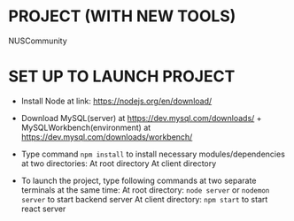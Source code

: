 # PROJECT (WITH NEW TOOLS)
NUSCommunity 
 
 # SET UP TO LAUNCH PROJECT
+ Install Node at link: https://nodejs.org/en/download/
+ Download MySQL(server) at https://dev.mysql.com/downloads/ + MySQLWorkbench(environment) at https://dev.mysql.com/downloads/workbench/

+ Type command `npm install` to install necessary modules/dependencies at two directories: 
At root directory
At client directory 

+ To launch the project, type following commands at two separate terminals at the same time:
At root directory: `node server` or `nodemon server` to start backend server
At client directory: `npm start` to start react server
        
